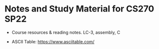 # Notes and Study Material for CS270 SP22
- Course resources &amp; reading notes. LC-3, assembly, C

- ASCII Table: https://www.asciitable.com/
